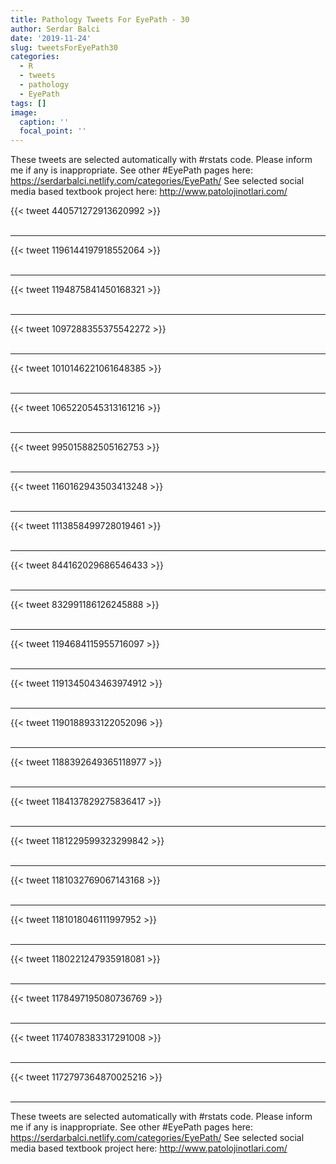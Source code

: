 ```yaml
---
title: Pathology Tweets For EyePath - 30
author: Serdar Balci
date: '2019-11-24'
slug: tweetsForEyePath30
categories:
  - R
  - tweets
  - pathology
  - EyePath
tags: []
image:
  caption: ''
  focal_point: ''
---
```



These tweets are selected automatically with #rstats code. Please inform me if any is inappropriate.
See other #EyePath pages here: https://serdarbalci.netlify.com/categories/EyePath/ 
See selected social media based textbook project here: http://www.patolojinotlari.com/

{{< tweet 440571272913620992 >}}
<br>
<br>
<hr>
{{< tweet 1196144197918552064 >}}
<br>
<br>
<hr>
{{< tweet 1194875841450168321 >}}
<br>
<br>
<hr>
{{< tweet 1097288355375542272 >}}
<br>
<br>
<hr>
{{< tweet 1010146221061648385 >}}
<br>
<br>
<hr>
{{< tweet 1065220545313161216 >}}
<br>
<br>
<hr>
{{< tweet 995015882505162753 >}}
<br>
<br>
<hr>
{{< tweet 1160162943503413248 >}}
<br>
<br>
<hr>
{{< tweet 1113858499728019461 >}}
<br>
<br>
<hr>
{{< tweet 844162029686546433 >}}
<br>
<br>
<hr>
{{< tweet 832991186126245888 >}}
<br>
<br>
<hr>
{{< tweet 1194684115955716097 >}}
<br>
<br>
<hr>
{{< tweet 1191345043463974912 >}}
<br>
<br>
<hr>
{{< tweet 1190188933122052096 >}}
<br>
<br>
<hr>
{{< tweet 1188392649365118977 >}}
<br>
<br>
<hr>
{{< tweet 1184137829275836417 >}}
<br>
<br>
<hr>
{{< tweet 1181229599323299842 >}}
<br>
<br>
<hr>
{{< tweet 1181032769067143168 >}}
<br>
<br>
<hr>
{{< tweet 1181018046111997952 >}}
<br>
<br>
<hr>
{{< tweet 1180221247935918081 >}}
<br>
<br>
<hr>
{{< tweet 1178497195080736769 >}}
<br>
<br>
<hr>
{{< tweet 1174078383317291008 >}}
<br>
<br>
<hr>
{{< tweet 1172797364870025216 >}}
<br>
<br>
<hr>


These tweets are selected automatically with #rstats code. Please inform me if any is inappropriate.
See other #EyePath pages here: https://serdarbalci.netlify.com/categories/EyePath/ 
See selected social media based textbook project here: http://www.patolojinotlari.com/
